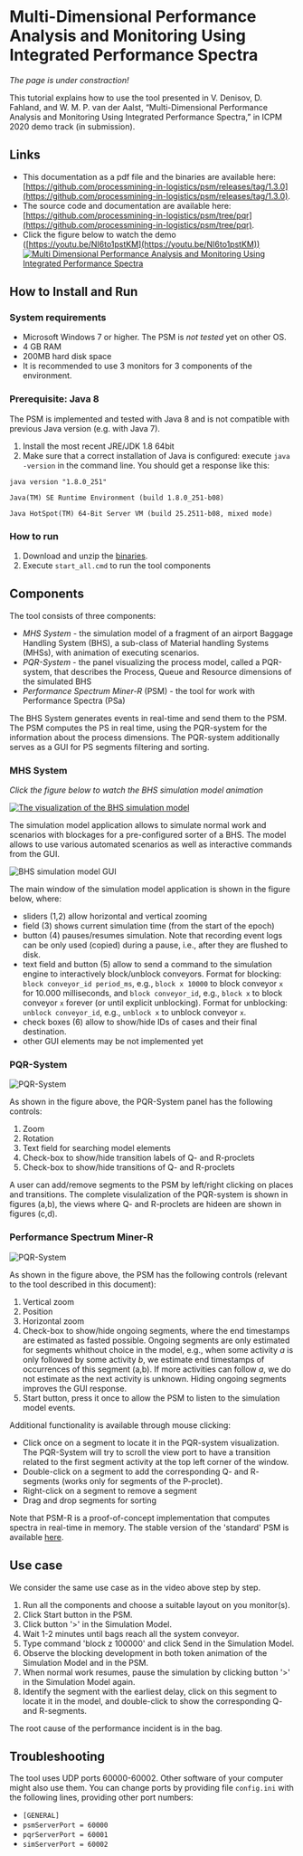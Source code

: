 # Multi-Dimensional Performance Analysis and Monitoring Using Integrated Performance Spectra

*The page is under constraction!*

This tutorial explains how to use the tool presented in V. Denisov, D. Fahland, and W. M. P. van der Aalst, “Multi-Dimensional Performance Analysis and Monitoring Using Integrated Performance Spectra,” in ICPM 2020 demo track (in submission).

## Links

* This documentation as a pdf file and the binaries are available here: [https://github.com/processmining-in-logistics/psm/releases/tag/1.3.0](https://github.com/processmining-in-logistics/psm/releases/tag/1.3.0).
* The source code and documentation are available here: [https://github.com/processmining-in-logistics/psm/tree/pqr](https://github.com/processmining-in-logistics/psm/tree/pqr).
* Click the figure below to watch the demo ([https://youtu.be/NI6to1pstKM](https://youtu.be/NI6to1pstKM))
[![Multi Dimensional Performance Analysis and Monitoring Using Integrated Performance Spectra](/docs/figures/components_screenshot.png)](https://youtu.be/NI6to1pstKM)


## How to Install and Run

### System requirements

  * Microsoft Windows 7 or higher. The PSM is *not tested* yet on other OS.
  * 4 GB RAM
  * 200MB hard disk space
  * It is recommended to use 3 monitors for 3 components of the environment.
  
### Prerequisite: Java 8

The PSM is implemented and tested with Java 8 and is not compatible with previous Java version (e.g. with Java 7).

1. Install the most recent JRE/JDK 1.8 64bit
1. Make sure that a correct installation of Java is configured: execute `java -version` in the command line. You should get a response like this:

`java version "1.8.0_251"`

`Java(TM) SE Runtime Environment (build 1.8.0_251-b08)`

`Java HotSpot(TM) 64-Bit Server VM (build 25.2511-b08, mixed mode)`

### How to run

1. Download and unzip the [binaries](https://github.com/processmining-in-logistics/psm/tree/ppm).
1. Execute `start_all.cmd` to run the tool components

## Components

The tool consists of three components:

* *MHS System* - the simulation model of a fragment of an airport Baggage Handling System (BHS), a sub-class of Material handling Systems (MHSs), with animation of executing scenarios.
* *PQR-System* - the panel visualizing the process model, called a PQR-system, that describes the Process, Queue and Resource dimensions of the simulated BHS
* *Performance Spectrum Miner-R* (PSM) - the tool for work with Performance Spectra (PSa)

The BHS System generates events in real-time and send them to the PSM. The PSM computes the PS in real time, using the PQR-system for the information about the process dimensions. The PQR-system additionally serves as a GUI for PS segments filtering and sorting. 

### MHS System
*Click the figure below to watch the BHS simulation model animation*

[![The visualization of the BHS simulation model](/docs/figures/sim_model.png)](https://youtu.be/O0_tjfRInFo)

The simulation model application allows to simulate normal work and scenarios with blockages for a pre-configured sorter of a BHS. The model allows to use various automated scenarios as well as interactive commands from the GUI.

![BHS simulation model GUI](/docs/figures/sim_model_ui.png)

The main window of the simulation model application is shown in the figure below, where: 
* sliders (1,2) allow horizontal and vertical zooming 
* field (3) shows current simulation time (from the start of the epoch) 
* button (4) pauses/resumes simulation. Note that recording event logs can be only used (copied) during a pause, i.e., after they are flushed to disk.
* text field and button (5) allow to send a command to the simulation engine to interactively block/unblock conveyors. Format for blocking: `block conveyor_id period_ms`, e.g., `block x 10000` to block conveyor `x` for 10.000 milliseconds, and `block conveyor_id`, e.g., `block x` to block conveyor `x` forever (or until explicit unblocking). Format for unblocking: `unblock conveyor_id`, e.g., `unblock x` to unblock conveyor `x`. 
* check boxes (6) allow to show/hide IDs of cases and their final destination.
* other GUI elements may be not implemented yet

### PQR-System

![PQR-System](/docs/figures/pqr-system.png)

As shown in the figure above, the PQR-System panel has the following controls:
1. Zoom
2. Rotation
3. Text field for searching model elements
4. Check-box to show/hide transition labels of Q- and R-proclets
5. Check-box to show/hide transitions of Q- and R-proclets

A user can add/remove segments to the PSM by left/right clicking on places and transitions.
The complete visulalization of the PQR-system is shown in figures (a,b), the views where Q- and R-proclets are hideen are shown in figures (c,d).

### Performance Spectrum Miner-R

![PQR-System](/docs/figures/psm.png)

As shown in the figure above, the PSM has the following controls (relevant to the tool described in this document):

1. Vertical zoom
2. Position
3. Horizontal zoom
4. Check-box to show/hide ongoing segments, where the end timestamps are estimated as fasted possible. Ongoing segments are only estimated for segments whithout choice in the model, e.g., when some activity *a* is only followed by some activity *b*, we estimate end timestamps of occurrences of this segment (a,b). If more activities can follow *a*, we do not estimate as the next activity is unknown. Hiding ongoing segments improves the GUI response.
5. Start button, press it once to allow the PSM to listen to the simulation model events.


Additional functionality is available through mouse clicking:

* Click once on a segment to locate it in the PQR-system visualization. The PQR-System will try to scroll the view port to have a transition related to the first segment activity at the top left corner of the window.
* Double-click on a segment to add the corresponding Q- and R- segments (works only for segments of the P-proclet).
* Right-click on a segment to remove a segment
* Drag and drop segments for sorting


Note that PSM-R is a proof-of-concept implementation that computes spectra in real-time in memory. The stable version of the 'standard' PSM is available [here](https://github.com/processmining-in-logistics/psm/).

## Use case

We consider the same use case as in the video above step by step.

1. Run all the components and choose a suitable layout on you monitor(s).
2. Click Start button in the PSM.
3. Click button '>'  in the Simulation Model.
4. Wait 1-2 minutes until bags reach all the system conveyor.
5. Type command 'block z 100000' and click Send in the Simulation Model.
6. Observe the blocking development in both token animation of the Simulation Model and in the PSM.
7. When normal work resumes, pause the simulation by clicking button '>'  in the Simulation Model again.
8. Identify the segment with the earliest delay, click on this segment to locate it in the model, and double-click to show the corresponding Q- and R-segments.

The root cause of the performance incident is in the bag.


## Troubleshooting

The tool uses UDP ports 60000-60002.
Other software of your computer might also use them.
You can change ports by providing file `config.ini` with the following lines, providing other port numbers:
* `[GENERAL]`
* `psmServerPort = 60000`
* `pqrServerPort = 60001`
* `simServerPort = 60002`




